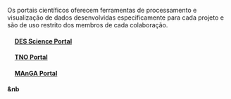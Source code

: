 
Os portais científicos oferecem ferramentas de processamento e visualização de dados desenvolvidas especificamente para cada projeto e são de uso restrito dos membros de cada colaboração. 


#### &nbsp;&nbsp;&nbsp;&nbsp; [DES Science Portal](des.md)
#### &nbsp;&nbsp;&nbsp;&nbsp; [TNO Portal](tno.md)
#### &nbsp;&nbsp;&nbsp;&nbsp; [MAnGA Portal](manga.md)


#### &nb